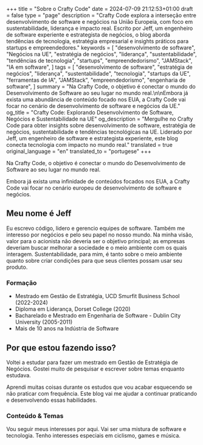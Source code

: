 +++
title = "Sobre o Crafty Code"
date = 2024-07-09 21:12:53+01:00
draft = false
type = "page"
description = "Crafty Code explora a interseção entre desenvolvimento de software e negócios na União Europeia, com foco em sustentabilidade, liderança e impacto real. Escrito por Jeff, um engenheiro de software experiente e estrategista de negócios, o blog aborda tendências de tecnologia, estratégia empresarial e insights práticos para startups e empreendedores."
keywords = [
    "desenvolvimento de software",
    "Negócios na UE",
    "estratégia de negócios",
    "liderança",
    "sustentabilidade",
    "tendências de tecnologia",
    "startups",
    "empreendedorismo",
    "JAMStack",
    "IA em software",
]
tags = [
    "desenvolvimento de software",
    "estratégia de negócios",
    "liderança",
    "sustentabilidade",
    "tecnologia",
    "startups da UE",
    "ferramentas de IA",
    "JAMStack",
    "empreendedorismo",
    "engenharia de software",
]
summary = "Na Crafty Code, o objetivo é conectar o mundo do Desenvolvimento de Software ao seu lugar no mundo real.\n\nEmbora já exista uma abundância de conteúdo focado nos EUA, a Crafty Code vai focar no cenário de desenvolvimento de software e negócios da UE."
og_title = "Crafty Code: Explorando Desenvolvimento de Software, Negócios e Sustentabilidade na UE"
og_description = "Mergulhe no Crafty Code para obter insights sobre desenvolvimento de software, estratégia de negócios, sustentabilidade e tendências tecnológicas na UE. Liderado por Jeff, um engenheiro de software e estrategista experiente, este blog conecta tecnologia com impacto no mundo real."
translated = true
original_language = "en"
translated_to = "portugese"
+++

Na Crafty Code, o objetivo é conectar o mundo do Desenvolvimento de Software ao seu lugar no mundo real.

Embora já exista uma infinidade de conteúdos focados nos EUA, a Crafty Code vai focar no cenário europeu de desenvolvimento de software e negócios.

## Meu nome é Jeff

Eu escrevo código, lidero e gerencio equipes de software. Também me interesso por negócios e pelo seu papel no nosso mundo. Na minha visão, valor para o acionista não deveria ser o objetivo principal; as empresas deveriam buscar melhorar a sociedade e o meio ambiente com os quais interagem. Sustentabilidade, para mim, é tanto sobre o meio ambiente quanto sobre criar condições para que seus clientes possam usar seu produto.

### Formação

- Mestrado em Gestão de Estratégia, UCD Smurfit Business School (2022-2024)
- Diploma em Liderança, Dorset College (2020)
- Bacharelado e Mestrado em Engenharia de Software - Dublin City University (2005-2011)
- Mais de 10 anos na Indústria de Software

## Por que estou fazendo isso?

Voltei a estudar para fazer um mestrado em Gestão de Estratégia de Negócios. Gostei muito de pesquisar e escrever sobre temas enquanto estudava.

Aprendi muitas coisas durante os estudos que vou acabar esquecendo se não praticar com frequência. Este blog vai me ajudar a continuar praticando e desenvolvendo essas habilidades.

### Conteúdo & Temas

Vou seguir meus interesses por aqui. Vai ser uma mistura de software e tecnologia. Tenho interesses especiais em ciclismo, games e música.
